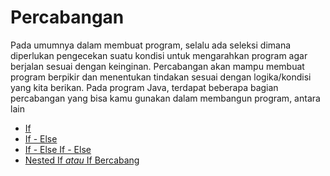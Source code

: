 # Percabangan

Pada umumnya dalam membuat program, selalu ada seleksi dimana diperlukan pengecekan suatu kondisi untuk mengarahkan program agar berjalan sesuai dengan keinginan. Percabangan akan mampu membuat program berpikir dan menentukan tindakan sesuai dengan logika/kondisi yang kita berikan. Pada program Java, terdapat beberapa bagian percabangan yang bisa kamu gunakan dalam membangun program, antara lain

- [If](https://github.com/bellshade/Java/tree/main/learn/basic/StrukturKontrol/Percabangan/If)
- [If - Else](https://github.com/bellshade/Java/tree/main/learn/basic/StrukturKontrol/Percabangan/If-Else)
- [If - Else If - Else](https://github.com/bellshade/Java/tree/main/learn/basic/StrukturKontrol/Percabangan/ElseIf)
- [Nested If *atau* If Bercabang](https://github.com/bellshade/Java/tree/main/learn/basic/StrukturKontrol/Percabangan/NestedIf)
